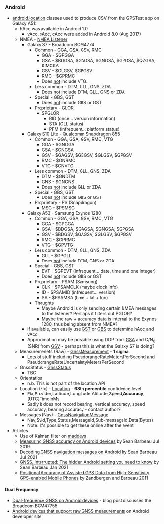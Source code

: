 ### Android

- [android.location](https://developer.android.com/reference/android/location/package-summary) classes used to produce CSV from the GPSTest app on Galaxy A51:
  - hAcc was available in Android 1.0
    - vAcc, sAcc, cAcc were added in Android 8.0 (Aug 2017)
  - NMEA - [NMEA Listener](https://developer.android.com/reference/android/location/OnNmeaMessageListener)
    - Galaxy S7 - Broadcom BCM4774
      - Common - GGA, GSA, GSV, RMC
        - GGA - $GPGGA
        - GSA - $BDGSA, $GAGSA, $GNGSA, $GPGSA, $QZGSA, $IMGSA
        - GSV - $GLGSV, $GPGSV
        - RMC - $GPRMC
        - Does <u>not</u> include VTG.
      - Less common - DTM, GLL, GNS, ZDA
        - Does <u>not</u> include DTM, GLL, GNS or ZDA
      - Special - GBS, GST
        - Does <u>not</u> include GBS or GST
      - Proprietary - GLOR
        - $PGLOR
          - RID (once... version information)
          - STA (GLL status)
          - PFM (infrequent... platform status)
    - Galaxy S10 Lite - Qualcomm Snapdragon 855
      - Common - GGA, GSA, GSV, RMC, VTG
        - GGA - $GNGGA
        - GSA - $GNGSA
        - GSV - $GAGSV, $GBGSV, $GLGSV, $GPGSV
        - RMC - $GNRMC
        - VTG - $GNVTG
      - Less common - DTM, GLL, GNS, ZDA
        - DTM - $GNDTM
        - GNS - $GNGNS
        - Does <u>not</u> include GLL or ZDA
      - Special - GBS, GST
        - Does <u>not</u> include GBS or GST
      - Proprietary - PS (Snapdragon)
        - MSG - $PSMSG
    - Galaxy A53 - Samsung Exynos 1280
      - Common - GGA, GSA, GSV, RMC, VTG
        - GGA - $GPGGA
        - GSA - $BDGSA, $GAGSA, $GNGSA, $GPGSA
        - GSV - $BDGSV, $GAGSV, $GLGSV, $GPGSV
        - RMC - $GPRMC
        - VTG - $GPVTG
      - Less common - DTM, GLL, GNS, ZDA
        - GLL - $GPGLL
        - Does <u>not</u> include DTM, GNS or ZDA
      - Special - GBS, GST
        - EVT - $GPEVT (infrequent... date, time and one integer)
        - Does <u>not</u> include GBS or GST
      - Proprietary - PSAM (Samsung)
        - CLK - $PSAMCLK (maybe clock info)
        - ID - $PSAMID (infrequent... version)
        - SA - $PSAMSA (time + lat + lon)
      - Thoughts
        - Maybe Android is only sending certain NMEA messages to the listener? Perhaps it filters out PGLOR?
        - Maybe the raw + accuracy data is internal to the Exynos 1280, thus being absent from NMEA?
    - If available, can easily use [GST](https://gpsd.gitlab.io/gpsd/NMEA.html#_gst_gps_pseudorange_noise_statistics) or [GBS](https://gpsd.gitlab.io/gpsd/NMEA.html#_gbs_gps_satellite_fault_detection) to determine hAcc and vAcc
    - Approximation may be possible using DOP from [GSA](https://gpsd.gitlab.io/gpsd/NMEA.html#_gsa_gps_dop_and_active_satellites) and C/N<sub>0</sub> (SNR) from [GSV](https://gpsd.gitlab.io/gpsd/NMEA.html#_gsv_satellites_in_view) - perhaps this is what the Galaxy S7 is doing?
  - Measuremenets (Raw) - [GnssMeasurement](https://developer.android.com/reference/android/location/GnssMeasurement) - **1 sigma**
    - Lots of stuff including PseudorangeRateMetersPerSecond and PseudorangeRateUncertaintyMetersPerSecond
  - GnssStatus - [GnssStatus](https://developer.android.com/reference/android/location/GnssStatus)
    - TBC
  - Orientation
    - n.b. This is not part of the location API
  - Location (Fix) - [Location](https://developer.android.com/reference/android/location/Location) - **68th percentile** confidence level
    - Fix,Provider,Latitude,Longitude,Altitude,Speed,**Accuracy**,(UTC)TimeInMs
    - Sadly it does not record bearing, vertical accuracy, speed accuracy, bearing accuracy - contact author?
  - Messages (Nav) - [GnssNavigationMessage](https://developer.android.com/reference/android/location/GnssNavigationMessage)
    - Nav,Svid,Type,Status,MessageId,Sub-messageId,Data(Bytes)
    - Note: It's possible to get these online after the event
- Articles
  - Use of Kalman filter on [maddevs](https://maddevs.io/blog/reduce-gps-data-error-on-android-with-kalman-filter-and-accelerometer/)
  - [Measuring GNSS accuracy on Android devices](https://barbeau.medium.com/measuring-gnss-accuracy-on-android-devices-6824492a1389) by  Sean Barbeau Jul 2019
  - [Decoding GNSS navigation messages on Android](https://barbeau.medium.com/decoding-android-gnss-navigation-messages-93bc62e2eb00) by Sean Barbeau Jul 2021
  - [GNSS, Interrupted: The hidden Android setting you need to know](https://barbeau.medium.com/gnss-interrupted-the-hidden-android-setting-you-need-to-know-d812d28a3821) by Sean Barbeau Jan 2021
  - [Positional Accuracy of Assisted GPS Data from High-Sensitivity GPS-enabled Mobile Phones](https://www.researchgate.net/publication/231849997_Positional_Accuracy_of_Assisted_GPS_Data_from_High-Sensitivity_GPS-enabled_Mobile_Phones) by Zandbergen and Barbeau 2011



#### Dual Frequency

- [Dual-frequency GNSS on Android devices](https://barbeau.medium.com/dual-frequency-gnss-on-android-devices-152b8826e1c) - blog post discusses the Broadcom BCM47755
- [Android devices that support raw GNSS measurements](https://developer.android.com/guide/topics/sensors/gnss#supported-devices) on Android developer site
